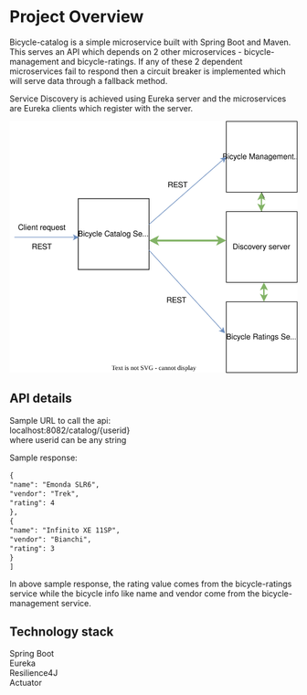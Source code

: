 # Project Overview

Bicycle-catalog is a simple microservice built with Spring Boot and Maven. This serves an API which depends 
on 2 other microservices - bicycle-management and bicycle-ratings. If any of these 2 dependent
microservices fail to respond then a circuit breaker is implemented which will serve data
through a fallback method.  

Service Discovery is achieved using Eureka server and the microservices are Eureka clients
which register with the server.

![Screenshot](microservices.svg)


## API details

Sample URL to call the api:  
localhost:8082/catalog/{userid}  
where userid can be any string

Sample response:  
```[  
{  
"name": "Emonda SLR6",  
"vendor": "Trek",  
"rating": 4  
},  
{  
"name": "Infinito XE 11SP",  
"vendor": "Bianchi",  
"rating": 3  
}  
]  
```
In above sample response, the rating value comes from the bicycle-ratings service
while the bicycle info like name and vendor come from the bicycle-management service.

## Technology stack

Spring Boot  
Eureka  
Resilience4J  
Actuator